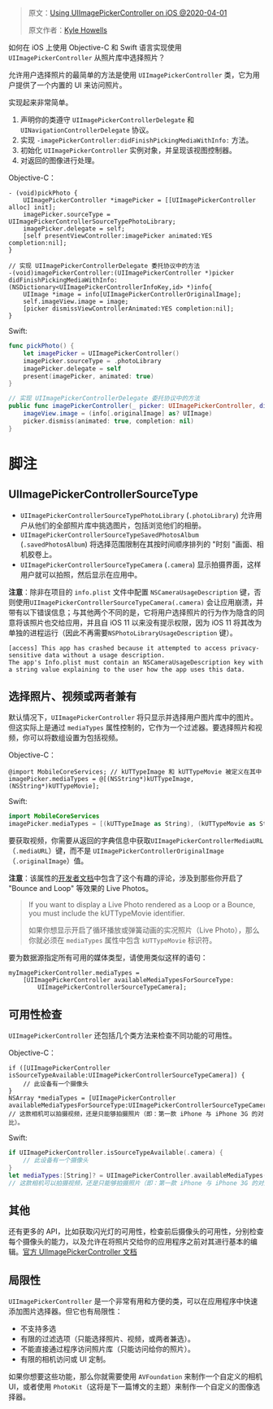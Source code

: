 > 原文：[Using UIImagePickerController on iOS @2020-04-01](https://ikyle.me/blog/2020/uiimagepickercontroller)
>
> 原文作者：[Kyle Howells](https://ikyle.me/)

如何在 iOS 上使用 Objective-C 和 Swift 语言实现使用 `UIImagePickerController` 从照片库中选择照片？

允许用户选择照片的最简单的方法是使用 `UIImagePickerController` 类，它为用户提供了一个内置的 UI 来访问照片。

实现起来非常简单。

1. 声明你的类遵守 `UIImagePickerControllerDelegate` 和 `UINavigationControllerDelegate` 协议。
2. 实现 `-imagePickerController:didFinishPickingMediaWithInfo:` 方法。
3. 初始化  `UIImagePickerController`  实例对象，并呈现该视图控制器。
4. 对返回的图像进行处理。

Objective-C：

```objc
- (void)pickPhoto {
    UIImagePickerController *imagePicker = [[UIImagePickerController alloc] init];
    imagePicker.sourceType = UIImagePickerControllerSourceTypePhotoLibrary;
    imagePicker.delegate = self;
    [self presentViewController:imagePicker animated:YES completion:nil];
}

// 实现 UIImagePickerControllerDelegate 委托协议中的方法
-(void)imagePickerController:(UIImagePickerController *)picker didFinishPickingMediaWithInfo:(NSDictionary<UIImagePickerControllerInfoKey,id> *)info{
    UIImage *image = info[UIImagePickerControllerOriginalImage];
    self.imageView.image = image;
    [picker dismissViewControllerAnimated:YES completion:nil];
}
```

Swift:

```swift
func pickPhoto() {
    let imagePicker = UIImagePickerController()
    imagePicker.sourceType = .photoLibrary
    imagePicker.delegate = self
    present(imagePicker, animated: true)
}

// 实现 UIImagePickerControllerDelegate 委托协议中的方法
public func imagePickerController(_ picker: UIImagePickerController, didFinishPickingMediaWithInfo info: [UIImagePickerController.InfoKey: Any])
    imageView.image = (info[.originalImage] as? UIImage)
    picker.dismiss(animated: true, completion: nil)
}
```



# 脚注

## UIImagePickerControllerSourceType

* `UIImagePickerControllerSourceTypePhotoLibrary` (`.photoLibrary`) 允许用户从他们的全部照片库中挑选图片，包括浏览他们的相册。
* `UIImagePickerControllerSourceTypeSavedPhotosAlbum` (`.savedPhotosAlbum`) 将选择范围限制在其按时间顺序排列的 "时刻 "画面、相机胶卷上。
* `UIImagePickerControllerSourceTypeCamera` (`.camera`) 显示拍摄界面，这样用户就可以拍照，然后显示在应用中。

**注意**：除非在项目的 `info.plist` 文件中配置 `NSCameraUsageDescription` 键，否则使用`UIImagePickerControllerSourceTypeCamera(.camera)` 会让应用崩溃，并带有以下错误信息；与其他两个不同的是，它将用户选择照片的行为作为隐含的同意将该照片也交给应用，并且自 iOS 11 以来没有提示权限，因为 iOS 11 将其改为单独的进程运行（因此不再需要`NSPhotoLibraryUsageDescription` 键）。

```
[access] This app has crashed because it attempted to access privacy-sensitive data without a usage description.
The app's Info.plist must contain an NSCameraUsageDescription key with a string value explaining to the user how the app uses this data.
```

## 选择照片、视频或两者兼有

默认情况下，`UIImagePickerController` 将只显示并选择用户图片库中的图片。但这实际上是通过 `mediaTypes` 属性控制的，它作为一个过滤器。要选择照片和视频，你可以将数组设置为包括视频。

Objective-C：

```objc
@import MobileCoreServices; // kUTTypeImage 和 kUTTypeMovie 被定义在其中
imagePicker.mediaTypes = @[(NSString*)kUTTypeImage, (NSString*)kUTTypeMovie];
```

Swift:

```swift
import MobileCoreServices
imagePicker.mediaTypes = [(kUTTypeImage as String), (kUTTypeMovie as String)]
```

要获取视频，你需要从返回的字典信息中获取`UIImagePickerControllerMediaURL`（`.mediaURL`）键，而不是 `UIImagePickerControllerOriginalImage`（`.originalImage`）值。

**注意**：该属性的[开发者文档](https://developer.apple.com/documentation/uikit/uiimagepickercontroller/1619173-mediatypes?language=objc)中包含了这个有趣的评论，涉及到那些你开启了 "Bounce and Loop" 等效果的 Live Photos。

> If you want to display a Live Photo rendered as a Loop or a Bounce, you must include the kUTTypeMovie identifier.
>
> 如果你想显示开启了循环播放或弹簧动画的实况照片（Live Photo），那么你就必须在 `mediaTypes` 属性中包含 `kUTTypeMovie` 标识符。

要为数据源指定所有可用的媒体类型，请使用类似这样的语句：

```objc
myImagePickerController.mediaTypes =
    [UIImagePickerController availableMediaTypesForSourceType:
        UIImagePickerControllerSourceTypeCamera];
```

## 可用性检查

`UIImagePickerController` 还包括几个类方法来检查不同功能的可用性。

Objective-C：

```objc
if ([UIImagePickerController isSourceTypeAvailable:UIImagePickerControllerSourceTypeCamera]) {
    // 此设备有一个摄像头
}
NSArray *mediaTypes = [UIImagePickerController availableMediaTypesForSourceType:UIImagePickerControllerSourceTypeCamera];
// 这款相机可以拍摄视频，还是只能够拍摄照片（即：第一款 iPhone 与 iPhone 3G 的对比）。
```

Swift:

```Swift
if UIImagePickerController.isSourceTypeAvailable(.camera) {
    // 此设备有一个摄像头
}
let mediaTypes:[String]? = UIImagePickerController.availableMediaTypes(for: .camera)
// 这款相机可以拍摄视频，还是只能够拍摄照片（即：第一款 iPhone 与 iPhone 3G 的对比）。
```

## 其他

还有更多的 API，比如获取闪光灯的可用性，检查前后摄像头的可用性，分别检查每个摄像头的能力，以及允许在将照片交给你的应用程序之前对其进行基本的编辑。[官方 UIImagePickerController 文档](https://developer.apple.com/documentation/uikit/uiimagepickercontroller?language=objc)

## 局限性

`UIImagePickerController` 是一个非常有用和方便的类，可以在应用程序中快速添加图片选择器。但它也有局限性：

* 不支持多选
* 有限的过滤选项（只能选择照片、视频，或两者兼选）。
* 不能直接通过程序访问照片库（只能访问给你的照片）。
* 有限的相机访问或 UI 定制。

如果你想要这些功能，那么你就需要使用 `AVFoundation` 来制作一个自定义的相机 UI，或者使用 `PhotoKit`（这将是下一篇博文的主题）来制作一个自定义的图像选择器。